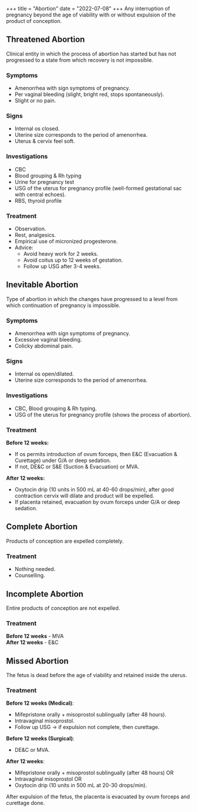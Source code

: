 +++
title = "Abortion"
date = "2022-07-08"
+++
Any interruption of pregnancy beyond the age of viability with or without expulsion of the product of conception.

## Threatened Abortion

Clinical entity in which the process of abortion has started but has not progressed to a state from which recovery is not impossible.

### Symptoms

- Amenorrhea with sign symptoms of pregnancy.
- Per vaginal bleeding (slight, bright red, stops spontaneously).
- Slight or no pain.

### Signs

- Internal os closed.
- Uterine size corresponds to the period of amenorrhea.
- Uterus & cervix feel soft.

### Investigations

- CBC
- Blood grouping & Rh typing
- Urine for pregnancy test
- USG of the uterus for pregnancy profile (well-formed gestational sac with central echoes).
- RBS, thyroid profile

### Treatment

- Observation.
- Rest, analgesics.
- Empirical use of micronized progesterone.
- Advice:
  - Avoid heavy work for 2 weeks.
  - Avoid coitus up to 12 weeks of gestation.
  - Follow up USG after 3-4 weeks.

## Inevitable Abortion

Type of abortion in which the changes have progressed to a level from which continuation of pregnancy is impossible.

### Symptoms

- Amenorrhea with sign symptoms of pregnancy.
- Excessive vaginal bleeding.
- Colicky abdominal pain.

### Signs

- Internal os open/dilated.
- Uterine size corresponds to the period of amenorrhea.

### Investigations

- CBC, Blood grouping & Rh typing.
- USG of the uterus for pregnancy profile (shows the process of abortion).

### Treatment

**Before 12 weeks:**

- If os permits introduction of ovum forceps, then E&C (Evacuation & Curettage) under G/A or deep sedation.
- If not, DE&C or S&E (Suction & Evacuation) or MVA.

**After 12 weeks:**

- Oxytocin drip (10 units in 500 mL at 40-60 drops/min), after good contraction cervix will dilate and product will be expelled.
- If placenta retained, evacuation by ovum forceps under G/A or deep sedation.

## Complete Abortion

Products of conception are expelled completely.

### Treatment

- Nothing needed.
- Counselling.

## Incomplete Abortion

Entire products of conception are not expelled.

### Treatment

**Before 12 weeks** - MVA  
**After 12 weeks** - E&C

## Missed Abortion

The fetus is dead before the age of viability and retained inside the uterus.

### Treatment

**Before 12 weeks (Medical)**:

- Mifepristone orally + misoprostol sublingually (after 48 hours).
- Intravaginal misoprostol.
- Follow up USG -> if expulsion not complete, then curettage.

**Before 12 weeks (Surgical)**:

- DE&C or MVA.

**After 12 weeks**:

- Mifepristone orally + misoprostol sublingually (after 48 hours) OR
- Intravaginal misoprostol OR
- Oxytocin drip (10 units in 500 mL at 20-30 drops/min).

After expulsion of the fetus, the placenta is evacuated by ovum forceps and curettage done.
